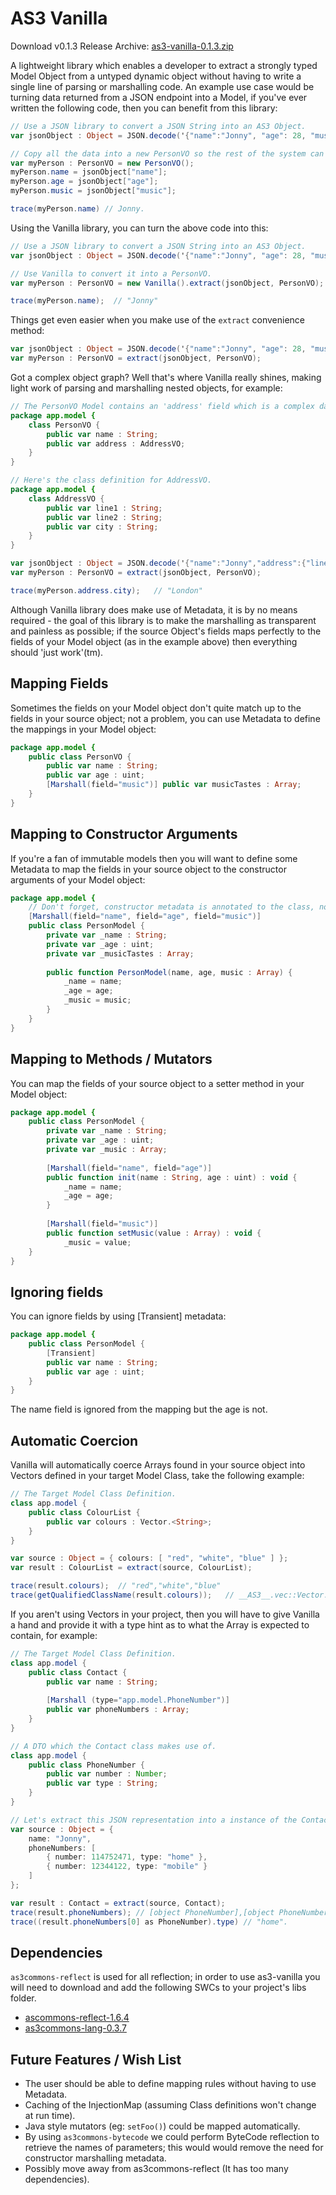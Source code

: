 AS3 Vanilla
===========

Download v0.1.3 Release Archive: [as3-vanilla-0.1.3.zip](https://dl.dropbox.com/u/4551551/github/as3-vanilla/as3-vanilla-0.1.3.zip)

A lightweight library which enables a developer to extract a strongly typed Model Object from a untyped dynamic object 
without having to write a single line of parsing or marshalling code.  An example use case would be turning data 
returned from a JSON endpoint into a Model, if you've ever written the following code, then you can benefit from this 
library:

```actionscript
// Use a JSON library to convert a JSON String into an AS3 Object.
var jsonObject : Object = JSON.decode('{"name":"Jonny", "age": 28, "music":["nin","mew"]}');

// Copy all the data into a new PersonVO so the rest of the system can use it.
var myPerson : PersonVO = new PersonVO();
myPerson.name = jsonObject["name"];
myPerson.age = jsonObject["age"];
myPerson.music = jsonObject["music"];

trace(myPerson.name) // Jonny.
```

Using the Vanilla library, you can turn the above code into this:

```actionscript
// Use a JSON library to convert a JSON String into an AS3 Object.
var jsonObject : Object = JSON.decode('{"name":"Jonny", "age": 28, "music":["nin","mew"]}');

// Use Vanilla to convert it into a PersonVO.
var myPerson : PersonVO = new Vanilla().extract(jsonObject, PersonVO);

trace(myPerson.name);  // "Jonny"
```

Things get even easier when you make use of the `extract` convenience method:

```actionscript
var jsonObject : Object = JSON.decode('{"name":"Jonny", "age": 28, "music":["nin","mew"]}');
var myPerson : PersonVO = extract(jsonObject, PersonVO);
```

Got a complex object graph?  Well that's where Vanilla really shines, making light work of parsing and 
marshalling nested objects, for example:

```actionscript
// The PersonVO Model contains an 'address' field which is a complex datatype (AddressVO).
package app.model {
	class PersonVO {
		public var name : String;
		public var address : AddressVO;
	}
}

// Here's the class definition for AddressVO.
package app.model {
	class AddressVO {
		public var line1 : String;
		public var line2 : String;
		public var city : String;
	}
}

var jsonObject : Object = JSON.decode('{"name":"Jonny","address":{"line1":"My House","line2":"My Road","city":"London"}}');
var myPerson : PersonVO = extract(jsonObject, PersonVO);

trace(myPerson.address.city);	// "London"
```

Although Vanilla library does make use of Metadata, it is by no means required - the goal of this library
is to make the marshalling as transparent and painless as possible; if the source Object's fields maps perfectly to
the fields of your Model object (as in the example above) then everything should 'just work'(tm).


Mapping Fields
--------------
Sometimes the fields on your Model object don't quite match up to the fields in your source object; not a problem, 
you can use Metadata to define the mappings in your Model object:

```actionscript
package app.model {
	public class PersonVO {
		public var name : String;
		public var age : uint;
		[Marshall(field="music")] public var musicTastes : Array;
	}
}
```


Mapping to Constructor Arguments
--------------------------------
If you're a fan of immutable models then you will want to define some Metadata to map the fields in your source object
to the constructor arguments of your Model object:

```actionscript
package app.model {
	// Don't forget, constructor metadata is annotated to the class, not the constructor method!
	[Marshall(field="name", field="age", field="music")]
	public class PersonModel {
		private var _name : String;
		private var _age : uint;
		private var _musicTastes : Array;
	
    	public function PersonModel(name, age, music : Array) {
    		_name = name;
    		_age = age;
    		_music = music;
    	}
    }
}
```


Mapping to Methods / Mutators
-----------------------------
You can map the fields of your source object to a setter method in your Model object:

```actionscript
package app.model {
	public class PersonModel {
		private var _name : String;
		private var _age : uint;
		private var _music : Array;
		
		[Marshall(field="name", field="age")]
		public function init(name : String, age : uint) : void {
			_name = name;
			_age = age;
		}
		
		[Marshall(field="music")]
		public function setMusic(value : Array) : void {
			_music = value;
    }
}
```


Ignoring fields
-----------------------------
You can ignore fields by using [Transient] metadata:

```actionscript
package app.model {
	public class PersonModel {
		[Transient]
		public var name : String;
		public var age : uint;
	}
}
```
The name field is ignored from the mapping but the age is not.


Automatic Coercion
------------------
Vanilla will automatically coerce Arrays found in your source object into Vectors defined in your target Model
Class, take the following example:

```actionscript
// The Target Model Class Definition.
class app.model {
	public class ColourList {
		public var colours : Vector.<String>;
	}
}

var source : Object = { colours: [ "red", "white", "blue" ] };
var result : ColourList = extract(source, ColourList); 

trace(result.colours);	// "red","white","blue"
trace(getQualifiedClassName(result.colours));	// __AS3__.vec::Vector.<String>
```

If you aren't using Vectors in your project, then you will have to give Vanilla a hand and provide it with a type hint
as to what the Array is expected to contain, for example:

```actionscript
// The Target Model Class Definition.
class app.model {
	public class Contact {
		public var name : String;
		
		[Marshall (type="app.model.PhoneNumber")]
		public var phoneNumbers : Array;
	}
}

// A DTO which the Contact class makes use of.
class app.model {
	public class PhoneNumber {
		public var number : Number;
		public var type : String;
	}
}

// Let's extract this JSON representation into a instance of the Contact model.
var source : Object = { 
	name: "Jonny", 
	phoneNumbers: [ 
		{ number: 114752471, type: "home" }, 
		{ number: 12344122, type: "mobile" } 
	] 
};

var result : Contact = extract(source, Contact); 
trace(result.phoneNumbers); // [object PhoneNumber],[object PhoneNumber]
trace((result.phoneNumbers[0] as PhoneNumber).type)	// "home".
```



Dependencies
------------
`as3commons-reflect` is used for all reflection; in order to use as3-vanilla you will need to download and add
the following SWCs to your project's libs folder.

* [ascommons-reflect-1.6.4](http://projects.yoolab.org/maven/content/repositories/releases/org/as3commons/as3commons-reflect/1.6.4/as3commons-reflect-1.6.4.swc)
* [as3commons-lang-0.3.7](http://projects.yoolab.org/maven/content/repositories/releases/org/as3commons/as3commons-lang/0.3.7/as3commons-lang-0.3.7.swc)


Future Features / Wish List
---------------------------
* The user should be able to define mapping rules without having to use Metadata.
* Caching of the InjectionMap (assuming Class definitions won't change at run time).
* Java style mutators (eg: `setFoo()`) could be mapped automatically.
* By using `as3commons-bytecode` we could perform ByteCode reflection to retrieve the names of parameters; this would 
would remove the need for constructor marshalling metadata.
* Possibly move away from as3commons-reflect (It has too many dependencies).
